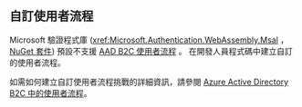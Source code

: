 ## <a name="custom-user-flows"></a>自訂使用者流程

Microsoft 驗證程式庫 (<xref:Microsoft.Authentication.WebAssembly.Msal> ， [NuGet 套件](https://www.nuget.org/packages/Microsoft.Authentication.WebAssembly.Msal/)) 預設不支援 [AAD B2C 使用者流程](/azure/active-directory-b2c/user-flow-overview) 。 在開發人員程式碼中建立自訂的使用者流程。

如需如何建立自訂使用者流程挑戰的詳細資訊，請參閱 [Azure Active Directory B2C 中的使用者流程](/azure/active-directory-b2c/user-flow-overview)。
